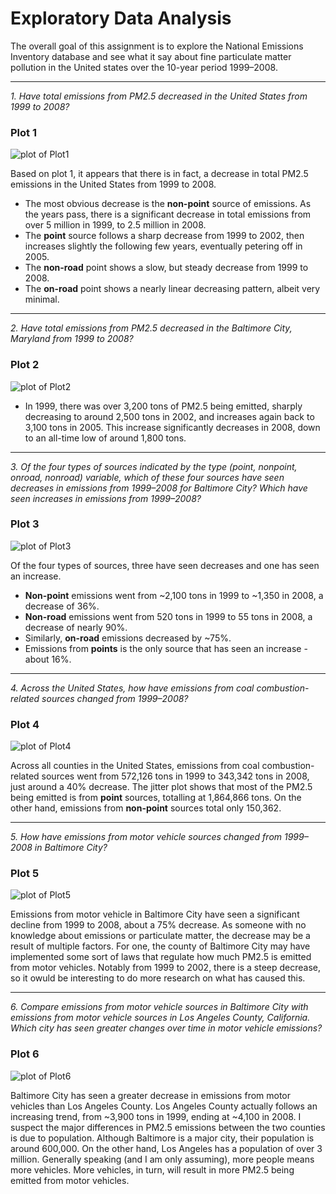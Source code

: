 # Exploratory Data Analysis
The overall goal of this assignment is to explore the National Emissions Inventory database and see what it say about fine particulate matter pollution in the United states over the 10-year period 1999–2008.

***
*1. Have total emissions from PM2.5 decreased in the United States from 1999 to 2008?*
### Plot 1      
![plot of Plot1](/images/plot1.png)

Based on plot 1, it appears that there is in fact, a decrease in total PM2.5 emissions in the United States from 1999 to 2008.
+ The most obvious decrease is the **non-point** source of emissions. As the years pass, there is a significant decrease in total emissions from over 5 million in 1999, to 2.5 million in 2008.
+ The **point** source follows a sharp decrease from 1999 to 2002, then increases slightly the following few years, eventually petering off in 2005.
+ The **non-road** point shows a slow, but steady decrease from 1999 to 2008.
+ The **on-road** point shows a nearly linear decreasing pattern, albeit very minimal.

___
*2. Have total emissions from PM2.5 decreased in the Baltimore City, Maryland from 1999 to 2008?* 
### Plot 2
![plot of Plot2](/images/plot2.png)

+ In 1999, there was over 3,200 tons of PM2.5 being emitted, sharply decreasing to around 2,500 tons in 2002, and increases again back to 3,100 tons in 2005. This increase significantly decreases in 2008, down to an all-time low of around 1,800 tons.


___
*3. Of the four types of sources indicated by the type (point, nonpoint, onroad, nonroad) variable, which of these four sources have seen decreases in emissions from 1999–2008 for Baltimore City? Which have seen increases in emissions from 1999–2008?*
### Plot 3
![plot of Plot3](/images/plot3.png)

Of the four types of sources, three have seen decreases and one has seen an increase. 
+ **Non-point** emissions went from ~2,100 tons in 1999 to ~1,350 in 2008, a decrease of 36%.
+ **Non-road** emissions went from 520 tons in 1999 to 55 tons in 2008, a decrease of nearly 90%.
+ Similarly, **on-road** emissions decreased by ~75%.
+ Emissions from **points** is the only source that has seen an increase - about 16%.

___
*4. Across the United States, how have emissions from coal combustion-related sources changed from 1999–2008?*
### Plot 4
![plot of Plot4](/images/plot4.png)

Across all counties in the United States, emissions from coal combustion-related sources went from 572,126 tons in 1999 to 343,342 tons in 2008, just around a 40% decrease. The jitter plot shows that most of the PM2.5 being emitted is from **point** sources, totalling at 1,864,866 tons. On the other hand, emissions from **non-point** sources total only 150,362.

___
*5. How have emissions from motor vehicle sources changed from 1999–2008 in Baltimore City?*
### Plot 5
![plot of Plot5](/images/plot5.png)

Emissions from motor vehicle in Baltimore City have seen a significant decline from 1999 to 2008, about a 75% decrease. As someone with no knowledge about emissions or particulate matter, the decrease may be a result of multiple factors. For one, the county of Baltimore City may have implemented some sort of laws that regulate how much PM2.5 is emitted from motor vehicles. Notably from 1999 to 2002, there is a steep decrease, so it owuld be interesting to do more research on what has caused this. 

___
*6. Compare emissions from motor vehicle sources in Baltimore City with emissions from motor vehicle sources in Los Angeles County, California. Which city has seen greater changes over time in motor vehicle emissions?*
### Plot 6
![plot of Plot6](/images/plot6.png)

Baltimore City has seen a greater decrease in emissions from motor vehicles than Los Angeles County. Los Angeles County actually follows an increasing trend, from ~3,900 tons in 1999, ending at ~4,100 in 2008. I suspect the major differences in PM2.5 emissions between the two counties is due to population. Although Baltimore is a major city, their population is around 600,000. On the other hand, Los Angeles has a population of over 3 million. Generally speaking (and I am only assuming), more people means more vehicles. More vehicles, in turn, will result in more PM2.5 being emitted from motor vehicles.


